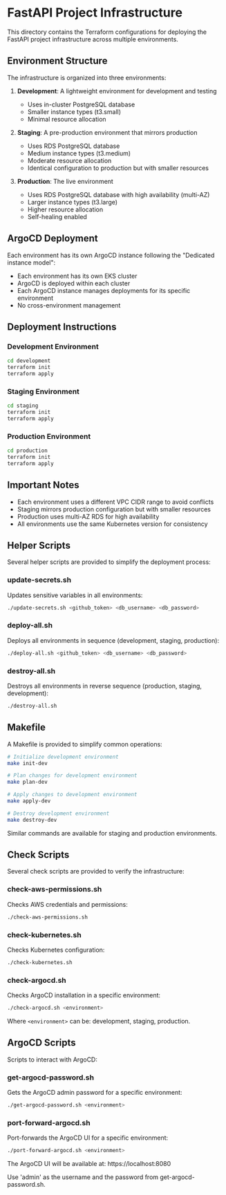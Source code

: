 # FastAPI Project Infrastructure

This directory contains the Terraform configurations for deploying the FastAPI project infrastructure across multiple environments.

## Environment Structure

The infrastructure is organized into three environments:

1. **Development**: A lightweight environment for development and testing
   - Uses in-cluster PostgreSQL database
   - Smaller instance types (t3.small)
   - Minimal resource allocation

2. **Staging**: A pre-production environment that mirrors production
   - Uses RDS PostgreSQL database
   - Medium instance types (t3.medium)
   - Moderate resource allocation
   - Identical configuration to production but with smaller resources

3. **Production**: The live environment
   - Uses RDS PostgreSQL database with high availability (multi-AZ)
   - Larger instance types (t3.large)
   - Higher resource allocation
   - Self-healing enabled

## ArgoCD Deployment

Each environment has its own ArgoCD instance following the "Dedicated instance model":

- Each environment has its own EKS cluster
- ArgoCD is deployed within each cluster
- Each ArgoCD instance manages deployments for its specific environment
- No cross-environment management

## Deployment Instructions

### Development Environment

```bash
cd development
terraform init
terraform apply
```

### Staging Environment

```bash
cd staging
terraform init
terraform apply
```

### Production Environment

```bash
cd production
terraform init
terraform apply
```

## Important Notes

- Each environment uses a different VPC CIDR range to avoid conflicts
- Staging mirrors production configuration but with smaller resources
- Production uses multi-AZ RDS for high availability
- All environments use the same Kubernetes version for consistency

## Helper Scripts

Several helper scripts are provided to simplify the deployment process:

### update-secrets.sh

Updates sensitive variables in all environments:

```bash
./update-secrets.sh <github_token> <db_username> <db_password>
```

### deploy-all.sh

Deploys all environments in sequence (development, staging, production):

```bash
./deploy-all.sh <github_token> <db_username> <db_password>
```

### destroy-all.sh

Destroys all environments in reverse sequence (production, staging, development):

```bash
./destroy-all.sh
```

## Makefile

A Makefile is provided to simplify common operations:

```bash
# Initialize development environment
make init-dev

# Plan changes for development environment
make plan-dev

# Apply changes to development environment
make apply-dev

# Destroy development environment
make destroy-dev
```

Similar commands are available for staging and production environments.

## Check Scripts

Several check scripts are provided to verify the infrastructure:

### check-aws-permissions.sh

Checks AWS credentials and permissions:

```bash
./check-aws-permissions.sh
```

### check-kubernetes.sh

Checks Kubernetes configuration:

```bash
./check-kubernetes.sh
```

### check-argocd.sh

Checks ArgoCD installation in a specific environment:

```bash
./check-argocd.sh <environment>
```

Where `<environment>` can be: development, staging, production.

## ArgoCD Scripts

Scripts to interact with ArgoCD:

### get-argocd-password.sh

Gets the ArgoCD admin password for a specific environment:

```bash
./get-argocd-password.sh <environment>
```

### port-forward-argocd.sh

Port-forwards the ArgoCD UI for a specific environment:

```bash
./port-forward-argocd.sh <environment>
```

The ArgoCD UI will be available at: https://localhost:8080

Use 'admin' as the username and the password from get-argocd-password.sh.
